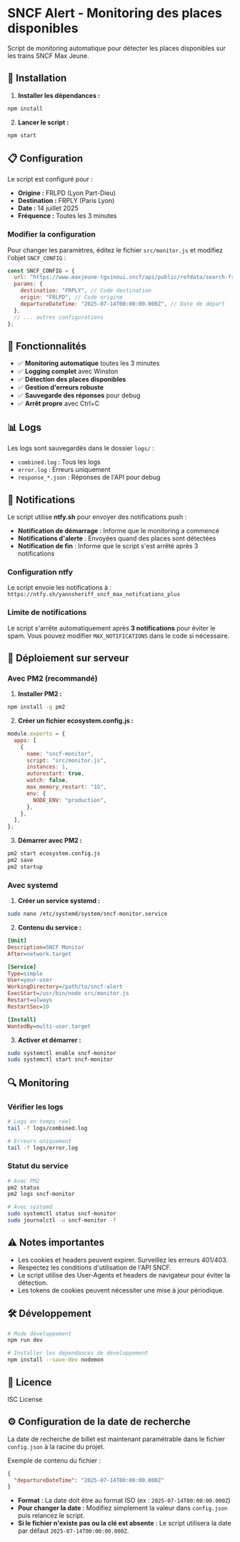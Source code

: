 # SNCF Alert - Monitoring des places disponibles

Script de monitoring automatique pour détecter les places disponibles sur les trains SNCF Max Jeune.

## 🚀 Installation

1. **Installer les dépendances :**

```bash
npm install
```

2. **Lancer le script :**

```bash
npm start
```

## 📋 Configuration

Le script est configuré pour :

- **Origine :** FRLPD (Lyon Part-Dieu)
- **Destination :** FRPLY (Paris Lyon)
- **Date :** 14 juillet 2025
- **Fréquence :** Toutes les 3 minutes

### Modifier la configuration

Pour changer les paramètres, éditez le fichier `src/monitor.js` et modifiez l'objet `SNCF_CONFIG` :

```javascript
const SNCF_CONFIG = {
  url: "https://www.maxjeune-tgvinoui.sncf/api/public/refdata/search-freeplaces-proposals",
  params: {
    destination: "FRPLY", // Code destination
    origin: "FRLPD", // Code origine
    departureDateTime: "2025-07-14T00:00:00.000Z", // Date de départ
  },
  // ... autres configurations
};
```

## 🔧 Fonctionnalités

- ✅ **Monitoring automatique** toutes les 3 minutes
- ✅ **Logging complet** avec Winston
- ✅ **Détection des places disponibles**
- ✅ **Gestion d'erreurs robuste**
- ✅ **Sauvegarde des réponses** pour debug
- ✅ **Arrêt propre** avec Ctrl+C

## 📊 Logs

Les logs sont sauvegardés dans le dossier `logs/` :

- `combined.log` : Tous les logs
- `error.log` : Erreurs uniquement
- `response_*.json` : Réponses de l'API pour debug

## 🚨 Notifications

Le script utilise **ntfy.sh** pour envoyer des notifications push :

- **Notification de démarrage** : Informe que le monitoring a commencé
- **Notifications d'alerte** : Envoyées quand des places sont détectées
- **Notification de fin** : Informe que le script s'est arrêté après 3 notifications

### Configuration ntfy

Le script envoie les notifications à : `https://ntfy.sh/yannsheriff_sncf_max_notifcations_plus`

### Limite de notifications

Le script s'arrête automatiquement après **3 notifications** pour éviter le spam. Vous pouvez modifier `MAX_NOTIFICATIONS` dans le code si nécessaire.

## 🐳 Déploiement sur serveur

### Avec PM2 (recommandé)

1. **Installer PM2 :**

```bash
npm install -g pm2
```

2. **Créer un fichier ecosystem.config.js :**

```javascript
module.exports = {
  apps: [
    {
      name: "sncf-monitor",
      script: "src/monitor.js",
      instances: 1,
      autorestart: true,
      watch: false,
      max_memory_restart: "1G",
      env: {
        NODE_ENV: "production",
      },
    },
  ],
};
```

3. **Démarrer avec PM2 :**

```bash
pm2 start ecosystem.config.js
pm2 save
pm2 startup
```

### Avec systemd

1. **Créer un service systemd :**

```bash
sudo nano /etc/systemd/system/sncf-monitor.service
```

2. **Contenu du service :**

```ini
[Unit]
Description=SNCF Monitor
After=network.target

[Service]
Type=simple
User=your-user
WorkingDirectory=/path/to/sncf-alert
ExecStart=/usr/bin/node src/monitor.js
Restart=always
RestartSec=10

[Install]
WantedBy=multi-user.target
```

3. **Activer et démarrer :**

```bash
sudo systemctl enable sncf-monitor
sudo systemctl start sncf-monitor
```

## 🔍 Monitoring

### Vérifier les logs

```bash
# Logs en temps réel
tail -f logs/combined.log

# Erreurs uniquement
tail -f logs/error.log
```

### Statut du service

```bash
# Avec PM2
pm2 status
pm2 logs sncf-monitor

# Avec systemd
sudo systemctl status sncf-monitor
sudo journalctl -u sncf-monitor -f
```

## ⚠️ Notes importantes

- Les cookies et headers peuvent expirer. Surveillez les erreurs 401/403.
- Respectez les conditions d'utilisation de l'API SNCF.
- Le script utilise des User-Agents et headers de navigateur pour éviter la détection.
- Les tokens de cookies peuvent nécessiter une mise à jour périodique.

## 🛠️ Développement

```bash
# Mode développement
npm run dev

# Installer les dépendances de développement
npm install --save-dev nodemon
```

## 📝 Licence

ISC License

## ⚙️ Configuration de la date de recherche

La date de recherche de billet est maintenant paramétrable dans le fichier `config.json` à la racine du projet.

Exemple de contenu du fichier :

```json
{
  "departureDateTime": "2025-07-14T00:00:00.000Z"
}
```

- **Format** : La date doit être au format ISO (ex : `2025-07-14T00:00:00.000Z`)
- **Pour changer la date** : Modifiez simplement la valeur dans `config.json` puis relancez le script.
- **Si le fichier n'existe pas ou la clé est absente** : Le script utilisera la date par défaut `2025-07-14T00:00:00.000Z`.
